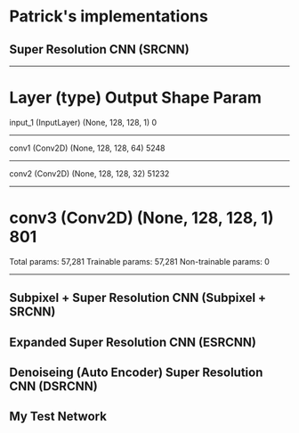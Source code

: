 # Patrick's implementations

## Super Resolution CNN (SRCNN)
_________________________________________________________________
Layer (type)                 Output Shape              Param
=================================================================
input_1 (InputLayer)         (None, 128, 128, 1)       0
_________________________________________________________________
conv1 (Conv2D)               (None, 128, 128, 64)      5248
_________________________________________________________________
conv2 (Conv2D)               (None, 128, 128, 32)      51232
_________________________________________________________________
conv3 (Conv2D)               (None, 128, 128, 1)       801
=================================================================
Total params: 57,281
Trainable params: 57,281
Non-trainable params: 0
_________________________________________________________________

## Subpixel + Super Resolution CNN (Subpixel + SRCNN)

## Expanded Super Resolution CNN (ESRCNN)

## Denoiseing (Auto Encoder) Super Resolution CNN (DSRCNN)

## My Test Network